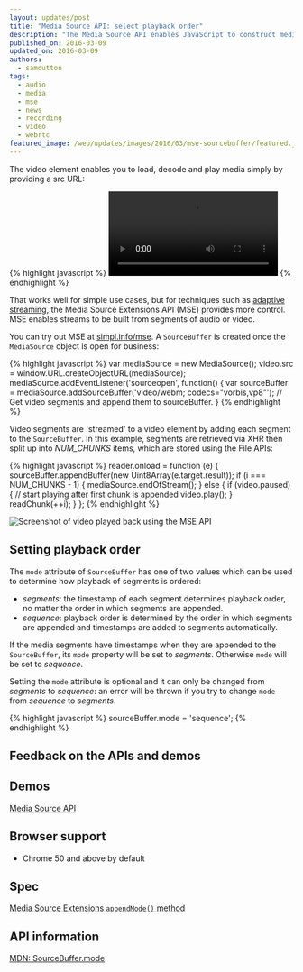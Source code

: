 ```yaml
---
layout: updates/post
title: "Media Source API: select playback order"
description: "The Media Source API enables JavaScript to construct media streams for playback for uses cases such as adaptive streaming. This update to Chrome makes it possible to set the playback order of media segments."
published_on: 2016-03-09
updated_on: 2016-03-09
authors:
  - samdutton
tags:
  - audio
  - media
  - mse
  - news
  - recording
  - video
  - webrtc
featured_image: /web/updates/images/2016/03/mse-sourcebuffer/featured.jpg
---
```


<style>
@media screen and (max-width: 500px) {
  img.screenshot {
    max-width: 100%;
  }
}
</style>


<p class="intro">The video element enables you to load, decode and play media simply by providing a src URL:
</p>

{% highlight javascript %}
<video src='foo.webm'></video>
{% endhighlight %}

That works well for simple use cases, but for techniques such as [adaptive streaming](https://www.youtube.com/watch?v=Fm3Bagcf9Oo), the Media Source Extensions API (MSE) provides more control. MSE enables streams to be built from segments of audio or video.

You can try out MSE at [simpl.info/mse](https://simpl.info/mse). A `SourceBuffer` is created once the `MediaSource` object is open for business:

{% highlight javascript %}
var mediaSource = new MediaSource();
video.src = window.URL.createObjectURL(mediaSource);
mediaSource.addEventListener('sourceopen', function() {
  var sourceBuffer =
      mediaSource.addSourceBuffer('video/webm; codecs="vorbis,vp8"');
  // Get video segments and append them to sourceBuffer.
}
{% endhighlight %}

Video segments are 'streamed' to a video element by adding each segment to the `SourceBuffer`. In this example, segments are retrieved via XHR then split up into _NUM_CHUNKS_ items, which are stored using the File APIs:

{% highlight javascript %}
reader.onload = function (e) {
  sourceBuffer.appendBuffer(new Uint8Array(e.target.result));
  if (i === NUM_CHUNKS - 1) {
    mediaSource.endOfStream();
  } else {
    if (video.paused) {
      // start playing after first chunk is appended
      video.play();
    }
    readChunk(++i);
  }
};
{% endhighlight %}

<img class="screenshot" src="/web/updates/images/2016/03/mse-sourcebuffer/screenshot.jpg" alt="Screenshot of video played back using the MSE API">

## Setting playback order

The `mode` attribute of `SourceBuffer` has one of two values which can be used to determine how playback of segments is ordered:

* _segments_: the timestamp of each segment determines playback order, no matter the order in which segments are appended.
* _sequence_: playback order is determined by the order in which segments are appended and timestamps are added to segments automatically.

If the media segments have timestamps when they are appended to the `SourceBuffer`, its `mode` property will be set to _segments_. Otherwise `mode` will be set to _sequence_.

Setting the `mode` attribute is optional and it can only be changed from _segments_ to _sequence_: an error will be thrown if you try to change `mode` from _sequence_ to _segments_.

{% highlight javascript %}
sourceBuffer.mode = 'sequence';
{% endhighlight %}



## Feedback on the APIs and demos


## Demos
[Media Source API](https://simpl.info/mse)

## Browser support
* Chrome 50 and above by default

## Spec
[Media Source Extensions `appendMode()` method](https://www.w3.org/TR/media-source/#idl-def-AppendMode)

## API information
[MDN: SourceBuffer.mode](https://developer.mozilla.org/en-US/docs/Web/API/SourceBuffer/mode)

